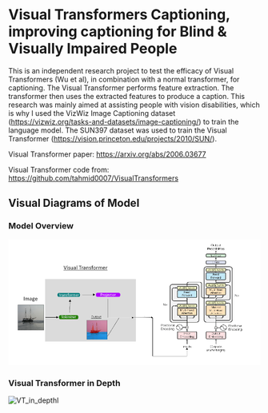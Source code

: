 # Visual Transformers Captioning, improving captioning for Blind & Visually Impaired People

This is an independent research project to test the efficacy of Visual Transformers (Wu et al), in combination with a normal transformer, for captioning. The Visual Transformer performs feature extraction. The transformer then uses the extracted features to produce a caption. This research was mainly aimed at assisting people with vision disabilities, which is why I used the VizWiz Image Captioning dataset (https://vizwiz.org/tasks-and-datasets/image-captioning/) to train the language model. The SUN397 dataset was used to train the Visual Transformer (https://vision.princeton.edu/projects/2010/SUN/). 

Visual Transformer paper: https://arxiv.org/abs/2006.03677

Visual Transformer code from: https://github.com/tahmid0007/VisualTransformers

## Visual Diagrams of Model
### Model Overview
![image_of_model](./model_diagram.png)

### Visual Transformer in Depth 
![VT_in_depthl](https://github.com/tahmid0007/VisualTransformers/blob/main/Overview.png)
